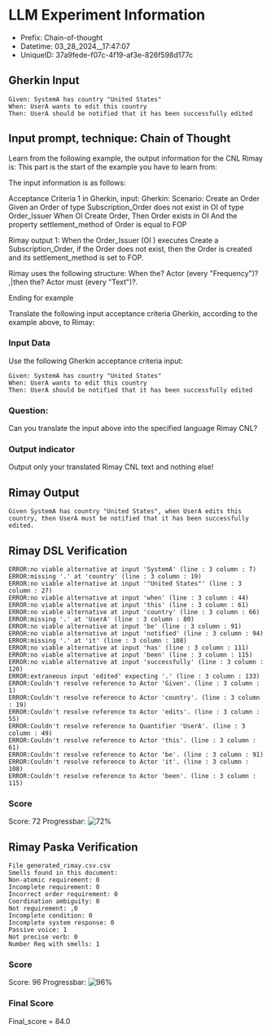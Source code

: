 

# LLM Experiment Information
* Prefix:   Chain-of-thought
* Datetime: 03_28_2024__17:47:07
* UniqueID: 37a9fede-f07c-4f19-af3e-826f598d177c

        

## Gherkin Input
```
Given: SystemA has country "United States"
When: UserA wants to edit this country
Then: UserA should be notified that it has been successfully edited
```
    



## Input prompt, technique: Chain of Thought


Learn from the following example, the output information for the CNL Rimay is: 
This part is the start of the example you have to learn from:

The input information is as follows: 

Acceptance Criteria 1 in Gherkin, input:
Gherkin:
Scenario: Create an Order
Given an Order of type Subscription_Order does not exist in OI of type Order_Issuer 
When OI Create Order, 
Then Order exists in OI 
And the property settlement_method of Order is equal to FOP


Rimay output 1:
When the Order_Issuer (OI ) executes Create a Subscription_Order, if the Order does not exist, then the Order is created and its settlement_method is set to FOP.

Rimay uses the following structure:
When the? Actor <Action> (every "Frequency")? ,|then the? Actor must <Action> (every "Text")?.

Ending for example

Translate the following input acceptance criteria Gherkin, according to the example above, to Rimay:

        

### Input Data
Use the following Gherkin acceptance criteria input: 
```
Given: SystemA has country "United States"
When: UserA wants to edit this country
Then: UserA should be notified that it has been successfully edited
```

### Question:
Can you translate the input above into the specified language Rimay CNL?

### Output indicator
Output only your translated Rimay CNL text and nothing else!


## Rimay Output
```
Given SystemA has country "United States", when UserA edits this country, then UserA must be notified that it has been successfully edited.
``` 
            


## Rimay DSL Verification
```
ERROR:no viable alternative at input 'SystemA' (line : 3 column : 7)
ERROR:missing '.' at 'country' (line : 3 column : 19)
ERROR:no viable alternative at input '"United States"' (line : 3 column : 27)
ERROR:no viable alternative at input 'when' (line : 3 column : 44)
ERROR:no viable alternative at input 'this' (line : 3 column : 61)
ERROR:no viable alternative at input 'country' (line : 3 column : 66)
ERROR:missing '.' at 'UserA' (line : 3 column : 80)
ERROR:no viable alternative at input 'be' (line : 3 column : 91)
ERROR:no viable alternative at input 'notified' (line : 3 column : 94)
ERROR:missing '.' at 'it' (line : 3 column : 108)
ERROR:no viable alternative at input 'has' (line : 3 column : 111)
ERROR:no viable alternative at input 'been' (line : 3 column : 115)
ERROR:no viable alternative at input 'successfully' (line : 3 column : 120)
ERROR:extraneous input 'edited' expecting '.' (line : 3 column : 133)
ERROR:Couldn't resolve reference to Actor 'Given'. (line : 3 column : 1)
ERROR:Couldn't resolve reference to Actor 'country'. (line : 3 column : 19)
ERROR:Couldn't resolve reference to Actor 'edits'. (line : 3 column : 55)
ERROR:Couldn't resolve reference to Quantifier 'UserA'. (line : 3 column : 49)
ERROR:Couldn't resolve reference to Actor 'this'. (line : 3 column : 61)
ERROR:Couldn't resolve reference to Actor 'be'. (line : 3 column : 91)
ERROR:Couldn't resolve reference to Actor 'it'. (line : 3 column : 108)
ERROR:Couldn't resolve reference to Actor 'been'. (line : 3 column : 115)

```
### Score
Score: 72
Progressbar: ![72%](https://progress-bar.dev/72)

            


## Rimay Paska Verification
```
File generated_rimay.csv.csv
Smells found in this document: 
Non-atomic requirement: 0
Incomplete requirement: 0
Incorrect order requirement: 0
Coordination ambiguity: 0
Not requirement: ,0
Incomplete condition: 0
Incomplete system response: 0
Passive voice: 1
Not precise verb: 0
Number Req with smells: 1

```
### Score
Score: 96
Progressbar: ![96%](https://progress-bar.dev/96)

            

### Final Score
Final_score = 84.0
